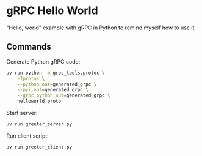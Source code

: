 # gRPC Hello World

"Hello, world" example with gRPC in Python to remind myself how to use it.

## Commands

Generate Python gRPC code:

```bash
uv run python -m grpc_tools.protoc \
    -Iprotos \
    --python_out=generated_grpc \
    --pyi_out=generated_grpc \
    --grpc_python_out=generated_grpc \
    helloworld.proto
```

Start server:

```bash
uv run greeter_server.py
```

Run client script:

```bash
uv run greeter_client.py
```
